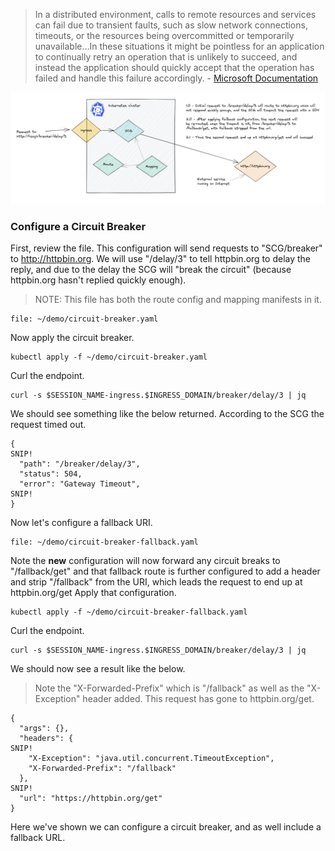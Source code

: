 > In a distributed environment, calls to remote resources and services can fail due to transient faults, such as slow network connections, timeouts, or the resources being overcommitted or temporarily unavailable...In these situations it might be pointless for an application to continually retry an operation that is unlikely to succeed, and instead the application should quickly accept that the operation has failed and handle this failure accordingly. - [Microsoft Documentation](https://docs.microsoft.com/en-us/azure/architecture/patterns/circuit-breaker)

![circuit breaker](images/circuit-breaker1.jpg)


### Configure a Circuit Breaker

First, review the file. This configuration will send requests to "SCG/breaker" to http://httpbin.org. We will use "/delay/3" to tell httpbin.org to delay the reply, and due to the delay the SCG will "break the circuit" (because httpbin.org hasn't replied quickly enough).

>NOTE: This file has both the route config and mapping manifests in it.

```editor:open-file
file: ~/demo/circuit-breaker.yaml
```

Now apply the circuit breaker.

```execute-1
kubectl apply -f ~/demo/circuit-breaker.yaml
```

Curl the endpoint.

```execute-1
curl -s $SESSION_NAME-ingress.$INGRESS_DOMAIN/breaker/delay/3 | jq
```

We should see something like the below returned. According to the SCG the request timed out.

```
{
SNIP!
  "path": "/breaker/delay/3",
  "status": 504,
  "error": "Gateway Timeout",
SNIP!
}
```

Now let's configure a fallback URI.

```editor:open-file
file: ~/demo/circuit-breaker-fallback.yaml
```

Note the **new** configuration will now forward any circuit breaks to "/fallback/get" and that fallback route is further configured to add a header and strip "/fallback" from the URI, which leads the request to end up at httpbin.org/get
Apply that configuration.

```execute-1
kubectl apply -f ~/demo/circuit-breaker-fallback.yaml
```

Curl the endpoint.

```execute-1
curl -s $SESSION_NAME-ingress.$INGRESS_DOMAIN/breaker/delay/3 | jq
```

We should now see a result like the below. 

>Note the "X-Forwarded-Prefix" which is "/fallback" as well as the "X-Exception" header added. This request has gone to httpbin.org/get.

```
{
  "args": {},
  "headers": {
SNIP!
    "X-Exception": "java.util.concurrent.TimeoutException",
    "X-Forwarded-Prefix": "/fallback"
  },
SNIP!
  "url": "https://httpbin.org/get"
}
```

Here we've shown we can configure a circuit breaker, and as well include a fallback URL.